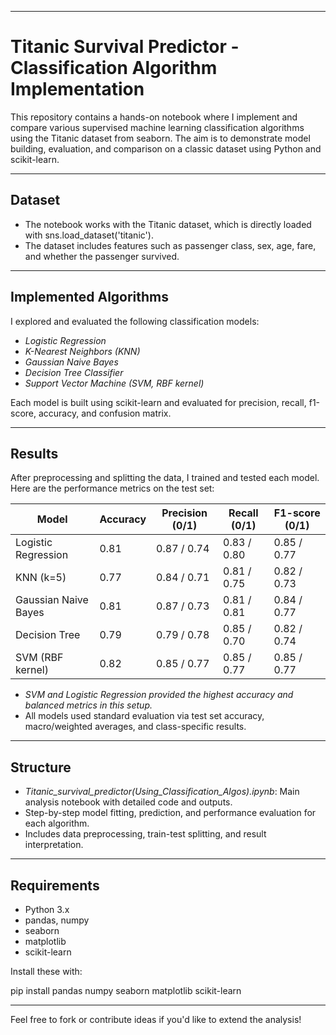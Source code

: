 ***

# Titanic Survival Predictor - Classification Algorithm Implementation

This repository contains a hands-on notebook where I implement and compare various supervised machine learning classification algorithms using the Titanic dataset from seaborn. The aim is to demonstrate model building, evaluation, and comparison on a classic dataset using Python and scikit-learn.

***

## Dataset

- The notebook works with the Titanic dataset, which is directly loaded with sns.load_dataset('titanic').
- The dataset includes features such as passenger class, sex, age, fare, and whether the passenger survived.

***

## Implemented Algorithms

I explored and evaluated the following classification models:
- *Logistic Regression*
- *K-Nearest Neighbors (KNN)*
- *Gaussian Naive Bayes*
- *Decision Tree Classifier*
- *Support Vector Machine (SVM, RBF kernel)*

Each model is built using scikit-learn and evaluated for precision, recall, f1-score, accuracy, and confusion matrix.

***

## Results

After preprocessing and splitting the data, I trained and tested each model. Here are the performance metrics on the test set:

| Model                | Accuracy | Precision (0/1) | Recall (0/1) | F1-score (0/1) |
|----------------------|----------|-----------------|--------------|----------------|
| Logistic Regression  | 0.81     | 0.87 / 0.74     | 0.83 / 0.80  | 0.85 / 0.77    |
| KNN (k=5)            | 0.77     | 0.84 / 0.71     | 0.81 / 0.75  | 0.82 / 0.73    |
| Gaussian Naive Bayes | 0.81     | 0.87 / 0.73     | 0.81 / 0.81  | 0.84 / 0.77    |
| Decision Tree        | 0.79     | 0.79 / 0.78     | 0.85 / 0.70  | 0.82 / 0.74    |
| SVM (RBF kernel)     | 0.82     | 0.85 / 0.77     | 0.85 / 0.77  | 0.85 / 0.77    |

- *SVM and Logistic Regression provided the highest accuracy and balanced metrics in this setup.*
- All models used standard evaluation via test set accuracy, macro/weighted averages, and class-specific results.

***

## Structure

- *Titanic_survival_predictor(Using_Classification_Algos).ipynb*: Main analysis notebook with detailed code and outputs.
- Step-by-step model fitting, prediction, and performance evaluation for each algorithm.
- Includes data preprocessing, train-test splitting, and result interpretation.

***

## Requirements

- Python 3.x
- pandas, numpy
- seaborn
- matplotlib
- scikit-learn

Install these with:

pip install pandas numpy seaborn matplotlib scikit-learn


***

Feel free to fork or contribute ideas if you'd like to extend the analysis!
